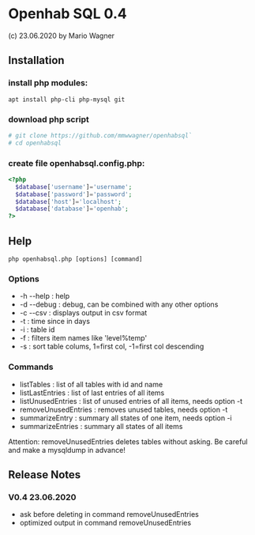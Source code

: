 #  Openhab SQL 0.4
  (c) 23.06.2020 by Mario Wagner

## Installation
### install php modules:
`apt install php-cli php-mysql git`
### download php script
```bash
# git clone https://github.com/mmwwagner/openhabsql`
# cd openhabsql
```
### create file openhabsql.config.php:
```php
<?php
  $database['username']='username';
  $database['password']='password';
  $database['host']='localhost';
  $database['database']='openhab';
?>
```
## Help

`php openhabsql.php [options] [command]`

### Options

- -h --help           : help
- -d --debug          : debug, can be combined with any other options
- -c --csv            : displays output in csv format
- -t <days>           : time since in days
- -i <id>             : table id
- -f <filter>         : filters item names like 'level%temp'
- -s <column>         : sort table colums, 1=first col, -1=first col descending
  
### Commands

- listTables          : list of all tables with id and name
- listLastEntries     : list of last entries of all items
- listUnusedEntries   : list of unused entries of all items, needs option -t
- removeUnusedEntries : removes unused tables, needs option -t
- summarizeEntry      : summary all states of one item, needs option -i
- summarizeEntries    : summary all states of all items


Attention: removeUnusedEntries deletes tables without asking. 
           Be careful and make a mysqldump in advance!


## Release Notes

### V0.4 23.06.2020
- ask before deleting in command removeUnusedEntries
- optimized output in command removeUnusedEntries
